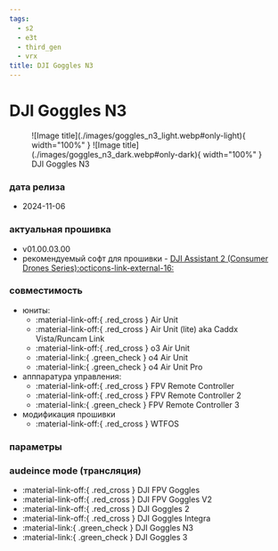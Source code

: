 ```yaml
---
tags:
  - s2
  - e3t
  - third_gen
  - vrx 
title: DJI Goggles N3
---
```

# DJI Goggles N3
<figure markdown="span">
  ![Image title](./images/goggles_n3_light.webp#only-light){ width="100%" }
  ![Image title](./images/goggles_n3_dark.webp#only-dark){ width="100%" }
  <figcaption>DJI Goggles N3</figcaption>
</figure>

### дата релиза
- 2024-11-06

### актуальная прошивка
- v01.00.03.00
- рекомендуемый софт для прошивки - <a href="https://www.dji.com/downloads/softwares/dji-assistant-2-consumer-drones-series" target="_blank">DJI Assistant 2 (Consumer Drones Series):octicons-link-external-16:</a>

### совместимость
* юниты:
    * :material-link-off:{ .red_cross } Air Unit
    * :material-link-off:{ .red_cross } Air Unit (lite) aka Caddx Vista/Runcam Link
    * :material-link-off:{ .red_cross } o3 Air Unit
    * :material-link:{ .green_check } o4 Air Unit
    * :material-link:{ .green_check } o4 Air Unit Pro
* апппаратура управления:
    * :material-link-off:{ .red_cross } FPV Remote Controller 
    * :material-link-off:{ .red_cross } FPV Remote Controller 2
    * :material-link:{ .green_check } FPV Remote Controller 3
* модификация прошивки
    * :material-link-off:{ .red_cross } WTFOS

### параметры
  
### audeince mode (трансляция)
* :material-link-off:{ .red_cross }  DJI FPV Goggles
* :material-link-off:{ .red_cross }  DJI FPV Goggles V2
* :material-link-off:{ .red_cross }  DJI Goggles 2
* :material-link-off:{ .red_cross }  DJI Goggles Integra
* :material-link:{ .green_check }  DJI Goggles N3
* :material-link:{ .green_check }  DJI Goggles 3
